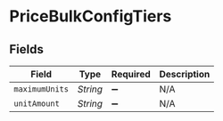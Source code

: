 # PriceBulkConfigTiers


## Fields

| Field              | Type               | Required           | Description        |
| ------------------ | ------------------ | ------------------ | ------------------ |
| `maximumUnits`     | *String*           | :heavy_minus_sign: | N/A                |
| `unitAmount`       | *String*           | :heavy_minus_sign: | N/A                |